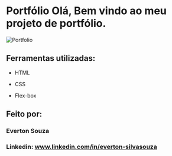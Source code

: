 # Portfólio Olá, Bem vindo ao meu projeto de portfólio.

![Portfolio](https://drive.google.com/file/d/1ymhE8ZBMUGu-bOQDEgtrXOg-XvdzQ3mL/view?usp=drive_link)

## Ferramentas utilizadas:

* HTML

* CSS

* Flex-box

## Feito por:

### Everton Souza

### Linkedin: www.linkedin.com/in/everton-silvasouza
